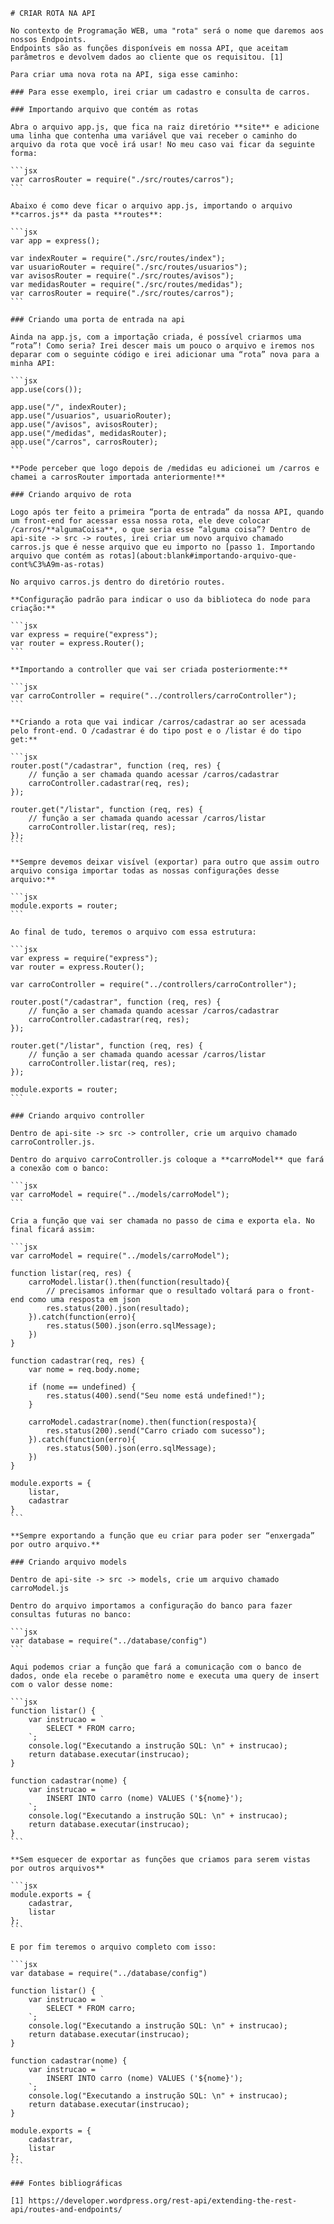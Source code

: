     # CRIAR ROTA NA API

    No contexto de Programação WEB, uma "rota" será o nome que daremos aos nossos Endpoints.
    Endpoints são as funções disponíveis em nossa API, que aceitam parâmetros e devolvem dados ao cliente que os requisitou. [1]

    Para criar uma nova rota na API, siga esse caminho:

    ### Para esse exemplo, irei criar um cadastro e consulta de carros.

    ### Importando arquivo que contém as rotas

    Abra o arquivo app.js, que fica na raiz diretório **site** e adicione uma linha que contenha uma variável que vai receber o caminho do arquivo da rota que você irá usar! No meu caso vai ficar da seguinte forma: 

    ```jsx
    var carrosRouter = require("./src/routes/carros");
    ```

    Abaixo é como deve ficar o arquivo app.js, importando o arquivo **carros.js** da pasta **routes**:

    ```jsx
    var app = express();

    var indexRouter = require("./src/routes/index");
    var usuarioRouter = require("./src/routes/usuarios");
    var avisosRouter = require("./src/routes/avisos");
    var medidasRouter = require("./src/routes/medidas");
    var carrosRouter = require("./src/routes/carros");
    ```

    ### Criando uma porta de entrada na api

    Ainda na app.js, com a importação criada, é possível criarmos uma “rota”! Como seria? Irei descer mais um pouco o arquivo e iremos nos deparar com o seguinte código e irei adicionar uma “rota” nova para a minha API:

    ```jsx
    app.use(cors());

    app.use("/", indexRouter);
    app.use("/usuarios", usuarioRouter);
    app.use("/avisos", avisosRouter);
    app.use("/medidas", medidasRouter);
    app.use("/carros", carrosRouter);
    ```

    **Pode perceber que logo depois de /medidas eu adicionei um /carros e chamei a carrosRouter importada anteriormente!**

    ### Criando arquivo de rota

    Logo após ter feito a primeira “porta de entrada” da nossa API, quando um front-end for acessar essa nossa rota, ele deve colocar /carros/**algumaCoisa**, o que seria esse “alguma coisa”? Dentro de api-site -> src -> routes, irei criar um novo arquivo chamado carros.js que é nesse arquivo que eu importo no [passo 1. Importando arquivo que contém as rotas](about:blank#importando-arquivo-que-cont%C3%A9m-as-rotas)

    No arquivo carros.js dentro do diretório routes.

    **Configuração padrão para indicar o uso da biblioteca do node para criação:**

    ```jsx
    var express = require("express");
    var router = express.Router();
    ```

    **Importando a controller que vai ser criada posteriormente:**

    ```jsx
    var carroController = require("../controllers/carroController");
    ```

    **Criando a rota que vai indicar /carros/cadastrar ao ser acessada pelo front-end. O /cadastrar é do tipo post e o /listar é do tipo get:**

    ```jsx
    router.post("/cadastrar", function (req, res) {
        // função a ser chamada quando acessar /carros/cadastrar
        carroController.cadastrar(req, res);
    });

    router.get("/listar", function (req, res) {
        // função a ser chamada quando acessar /carros/listar
        carroController.listar(req, res);
    });
    ```

    **Sempre devemos deixar visível (exportar) para outro que assim outro arquivo consiga importar todas as nossas configurações desse arquivo:**

    ```jsx
    module.exports = router;
    ```

    Ao final de tudo, teremos o arquivo com essa estrutura:

    ```jsx
    var express = require("express");
    var router = express.Router();

    var carroController = require("../controllers/carroController");

    router.post("/cadastrar", function (req, res) {
        // função a ser chamada quando acessar /carros/cadastrar
        carroController.cadastrar(req, res);
    });

    router.get("/listar", function (req, res) {
        // função a ser chamada quando acessar /carros/listar
        carroController.listar(req, res);
    });

    module.exports = router;
    ```

    ### Criando arquivo controller

    Dentro de api-site -> src -> controller, crie um arquivo chamado carroController.js.

    Dentro do arquivo carroController.js coloque a **carroModel** que fará a conexão com o banco:

    ```jsx
    var carroModel = require("../models/carroModel");
    ```

    Cria a função que vai ser chamada no passo de cima e exporta ela. No final ficará assim:

    ```jsx
    var carroModel = require("../models/carroModel");

    function listar(req, res) {
        carroModel.listar().then(function(resultado){
            // precisamos informar que o resultado voltará para o front-end como uma resposta em json
            res.status(200).json(resultado);
        }).catch(function(erro){
            res.status(500).json(erro.sqlMessage);
        })
    }

    function cadastrar(req, res) {
        var nome = req.body.nome;

        if (nome == undefined) {
            res.status(400).send("Seu nome está undefined!");
        }

        carroModel.cadastrar(nome).then(function(resposta){
            res.status(200).send("Carro criado com sucesso");
        }).catch(function(erro){
            res.status(500).json(erro.sqlMessage);
        })
    }

    module.exports = {
        listar,
        cadastrar
    }
    ```

    **Sempre exportando a função que eu criar para poder ser “enxergada” por outro arquivo.**

    ### Criando arquivo models

    Dentro de api-site -> src -> models, crie um arquivo chamado carroModel.js

    Dentro do arquivo importamos a configuração do banco para fazer consultas futuras no banco:

    ```jsx
    var database = require("../database/config")
    ```

    Aqui podemos criar a função que fará a comunicação com o banco de dados, onde ela recebe o paramêtro nome e executa uma query de insert com o valor desse nome:

    ```jsx
    function listar() {
        var instrucao = `
            SELECT * FROM carro;
        `;
        console.log("Executando a instrução SQL: \n" + instrucao);
        return database.executar(instrucao);
    }

    function cadastrar(nome) {
        var instrucao = `
            INSERT INTO carro (nome) VALUES ('${nome}');
        `;
        console.log("Executando a instrução SQL: \n" + instrucao);
        return database.executar(instrucao);
    }
    ```

    **Sem esquecer de exportar as funções que criamos para serem vistas por outros arquivos**

    ```jsx
    module.exports = {
        cadastrar,
        listar
    };
    ```

    E por fim teremos o arquivo completo com isso:

    ```jsx
    var database = require("../database/config")

    function listar() {
        var instrucao = `
            SELECT * FROM carro;
        `;
        console.log("Executando a instrução SQL: \n" + instrucao);
        return database.executar(instrucao);
    }

    function cadastrar(nome) {
        var instrucao = `
            INSERT INTO carro (nome) VALUES ('${nome}');
        `;
        console.log("Executando a instrução SQL: \n" + instrucao);
        return database.executar(instrucao);
    }

    module.exports = {
        cadastrar,
        listar
    };
    ```

    ### Fontes bibliográficas

    [1] https://developer.wordpress.org/rest-api/extending-the-rest-api/routes-and-endpoints/

